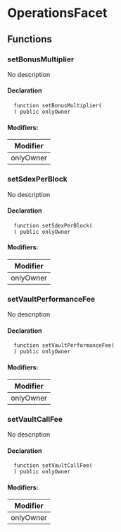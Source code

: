 
# OperationsFacet








## Functions

### setBonusMultiplier
No description


#### Declaration
```solidity
  function setBonusMultiplier(
  ) public onlyOwner
```

#### Modifiers:
| Modifier |
| --- |
| onlyOwner |



### setSdexPerBlock
No description


#### Declaration
```solidity
  function setSdexPerBlock(
  ) public onlyOwner
```

#### Modifiers:
| Modifier |
| --- |
| onlyOwner |



### setVaultPerformanceFee
No description


#### Declaration
```solidity
  function setVaultPerformanceFee(
  ) public onlyOwner
```

#### Modifiers:
| Modifier |
| --- |
| onlyOwner |



### setVaultCallFee
No description


#### Declaration
```solidity
  function setVaultCallFee(
  ) public onlyOwner
```

#### Modifiers:
| Modifier |
| --- |
| onlyOwner |





